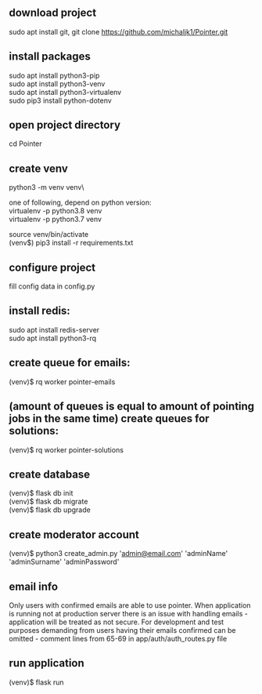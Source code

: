 download project
--------------
sudo apt install git,
git clone https://github.com/michaljk1/Pointer.git

install packages
--------------
sudo apt install python3-pip\
sudo apt install python3-venv\
sudo apt install python3-virtualenv\
sudo pip3 install python-dotenv

open project directory
-------------
cd Pointer

create venv
--------------
python3 -m venv venv\

one of following, depend on python version:\
virtualenv -p python3.8 venv\
virtualenv -p python3.7 venv

source venv/bin/activate\
(venv$) pip3 install -r requirements.txt

configure project
--------------
fill config data in config.py

install redis:
--------------
sudo apt install redis-server\
sudo apt install python3-rq

create queue for emails:
--------------
(venv)$ rq worker pointer-emails

(amount of queues is equal to amount of pointing jobs in the same time)
create queues for solutions:
--------------
(venv)$ rq worker pointer-solutions

create database
--------------
(venv)$ flask db init\
(venv)$ flask db migrate\
(venv)$ flask db upgrade

create moderator account
--------------
(venv)$ python3 create_admin.py 'admin@email.com' 'adminName' 'adminSurname' 'adminPassword'

email info
--------------
Only users with confirmed emails are able to use pointer. When application is running not at production server there is an issue with handling emails - application will be treated as not secure. For development and test purposes demanding from users having their emails confirmed can be omitted - comment lines from 65-69 in app/auth/auth_routes.py file

run application
--------------
(venv)$ flask run
